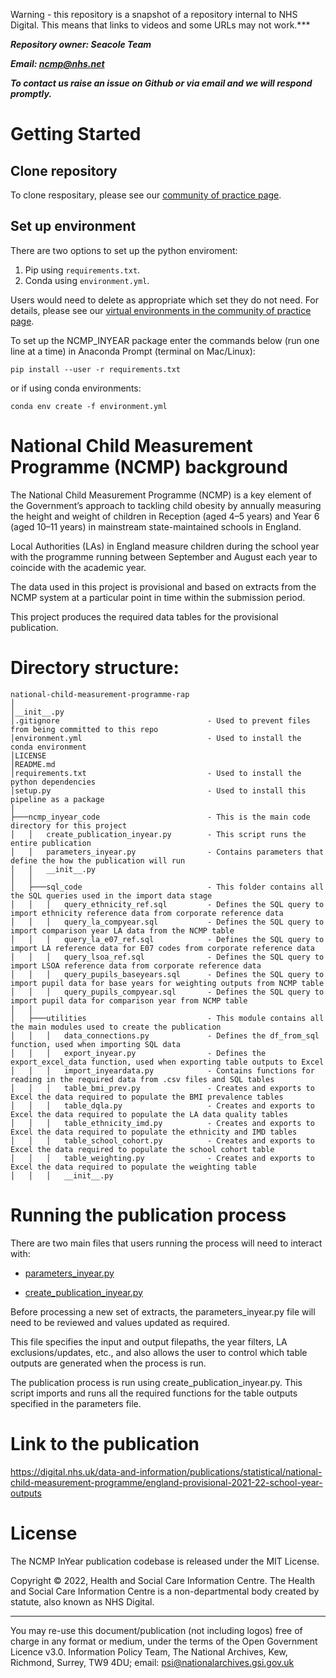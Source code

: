 Warning - this repository is a snapshot of a repository internal to NHS Digital. This means that links to videos and some URLs may not work.***

***Repository owner: Seacole Team***

***Email: ncmp@nhs.net***

***To contact us raise an issue on Github or via email and we will respond promptly.***

# Getting Started

## Clone repository
To clone respositary, please see our [community of practice page](https://github.com/NHSDigital/rap-community-of-practice/blob/main/development-approach/02_using-git-collaboratively.md).

## Set up environment
There are two options to set up the python enviroment:
1. Pip using `requirements.txt`.
2. Conda using `environment.yml`.

Users would need to delete as appropriate which set they do not need. For details, please see our [virtual environments in the community of practice page](https://github.com/NHSDigital/rap-community-of-practice/blob/main/python/virtual-environments.md).


To set up the NCMP_INYEAR package enter the commands below (run one line at a time) in Anaconda Prompt (terminal on Mac/Linux):
```
pip install --user -r requirements.txt
```

or if using conda environments:
```
conda env create -f environment.yml
```

# National Child Measurement Programme (NCMP) background

The National Child Measurement Programme (NCMP) is a key element of the
Government’s approach to tackling child obesity by annually measuring the
height and weight of children in Reception (aged 4–5 years) and 
Year 6 (aged 10–11 years) in mainstream state-maintained schools in England. 

Local Authorities (LAs) in England measure children during the school year
with the programme running between September and August each year to coincide
with the academic year.

The data used in this project is provisional and based on extracts from the
NCMP system at a particular point in time within the submission period.

This project produces the required data tables for the provisional publication.


# Directory structure:
```
national-child-measurement-programme-rap
│
│__init__.py
│.gitignore                                 - Used to prevent files from being committed to this repo
│environment.yml                            - Used to install the conda environment
│LICENSE
│README.md
│requirements.txt                           - Used to install the python dependencies
│setup.py                                   - Used to install this pipeline as a package
│
├───ncmp_inyear_code                        - This is the main code directory for this project
│   │   create_publication_inyear.py        - This script runs the entire publication
│   │   parameters_inyear.py                - Contains parameters that define the how the publication will run
│   │   __init__.py                       
│   │   
│   ├───sql_code                            - This folder contains all the SQL queries used in the import data stage
│   │   │   query_ethnicity_ref.sql         - Defines the SQL query to import ethnicity reference data from corporate reference data
│   │   │   query_la_compyear.sql           - Defines the SQL query to import comparison year LA data from the NCMP table
│   │   │   query_la_e07_ref.sql            - Defines the SQL query to import LA reference data for E07 codes from corporate reference data
│   │   │   query_lsoa_ref.sql              - Defines the SQL query to import LSOA reference data from corporate reference data
│   │   │   query_pupils_baseyears.sql      - Defines the SQL query to import pupil data for base years for weighting outputs from NCMP table
│   │   │   query_pupils_compyear.sql       - Defines the SQL query to import pupil data for comparison year from NCMP table
│   │
│   ├───utilities                           - This module contains all the main modules used to create the publication
│   │   │   data_connections.py             - Defines the df_from_sql function, used when importing SQL data
│   │   │   export_inyear.py                - Defines the export_excel_data function, used when exporting table outputs to Excel
│   │   │   import_inyeardata.py            - Contains functions for reading in the required data from .csv files and SQL tables
│   │   │   table_bmi_prev.py               - Creates and exports to Excel the data required to populate the BMI prevalence tables
│   │   │   table_dqla.py                   - Creates and exports to Excel the data required to populate the LA data quality tables
│   │   │   table_ethnicity_imd.py          - Creates and exports to Excel the data required to populate the ethnicity and IMD tables
│   │   │   table_school_cohort.py          - Creates and exports to Excel the data required to populate the school cohort table
│   │   │   table_weighting.py              - Creates and exports to Excel the data required to populate the weighting table
│   │   │   __init__.py

```


# Running the publication process

There are two main files that users running the process will need to interact with:

- [parameters_inyear.py](ncmp_inyear_code/parameters_inyear.py)

- [create_publication_inyear.py](ncmp_inyear_code/create_publication_inyear.py)

Before processing a new set of extracts, the parameters_inyear.py file will
need to be reviewed and values updated as required.

This file specifies the input and output filepaths, the year filters,
LA exclusions/updates, etc., and also allows the user to control which
table outputs are generated when the process is run. 

The publication process is run using create_publication_inyear.py. 
This script imports and runs all the required functions for the table
outputs specified in the parameters file.

# Link to the publication
https://digital.nhs.uk/data-and-information/publications/statistical/national-child-measurement-programme/england-provisional-2021-22-school-year-outputs

# License
The NCMP InYear publication codebase is released under the MIT License.

Copyright © 2022, Health and Social Care Information Centre. The Health and Social Care Information Centre is a non-departmental body created by statute, also known as NHS Digital.
________________________________________
You may re-use this document/publication (not including logos) free of charge in any format or medium, under the terms of the Open Government Licence v3.0.
Information Policy Team, The National Archives, Kew, Richmond, Surrey, TW9 4DU;
email: psi@nationalarchives.gsi.gov.uk

